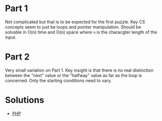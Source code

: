# Part 1

Not complicated but that is to be expected for the first puzzle. Key CS concepts seem to just be loops and pointer manipulation. Should be solvable in O(n) time and O(n) space where `n` is the characgter length of the input.

# Part 2

Very small variation on Part 1. Key insight is that there is no real distinction between the "next" value or the "halfway" value as far as the loop is concerned. Only the starting conditions need to vary.

# Solutions

 - [PHP](php/src/Solution/Day01Solution.php)
